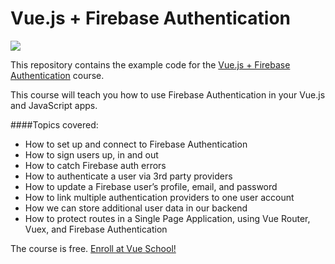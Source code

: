 # Vue.js + Firebase Authentication

[![](https://vueschool.s3.amazonaws.com/a589bef76386401e85b03d7a973589de/vuejs-firebase-realtime-database-1.jpeg)](https://vueschool.io/courses/vuejs-firebase-authentication)

This repository contains the example code for the [Vue.js + Firebase Authentication](https://vueschool.io/courses/vuejs-firebase-authentication) course.

This course will teach you how to use Firebase Authentication in your Vue.js and JavaScript apps.

####Topics covered:

- How to set up and connect to Firebase Authentication
- How to sign users up, in and out
- How to catch Firebase auth errors
- How to authenticate a user via 3rd party providers
- How to update a Firebase user’s profile, email, and password
- How to link multiple authentication providers to one user account
- How we can store additional user data in our backend
- How to protect routes in a Single Page Application, using Vue Router, Vuex, and Firebase Authentication

The course is free. [Enroll at Vue School!](https://vueschool.io/courses/vuejs-firebase-authentication)
